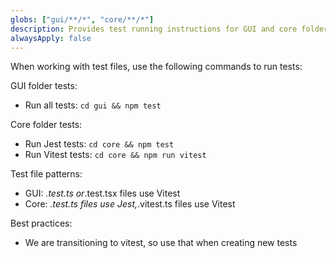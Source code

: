 ```yaml
---
globs: ["gui/**/*", "core/**/*"]
description: Provides test running instructions for GUI and core folders
alwaysApply: false
---
```


When working with test files, use the following commands to run tests:

GUI folder tests:

- Run all tests: `cd gui && npm test`

Core folder tests:

- Run Jest tests: `cd core && npm test`
- Run Vitest tests: `cd core && npm run vitest`

Test file patterns:

- GUI: _.test.ts or_.test.tsx files use Vitest
- Core: _.test.ts files use Jest,_.vitest.ts files use Vitest

Best practices:

- We are transitioning to vitest, so use that when creating new tests
